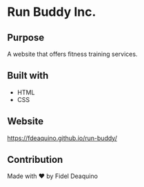 # Run Buddy Inc.

## Purpose
A website that offers fitness training services.

## Built with
* HTML
* CSS

## Website
https://fdeaquino.github.io/run-buddy/

## Contribution
Made with ❤️ by Fidel Deaquino
